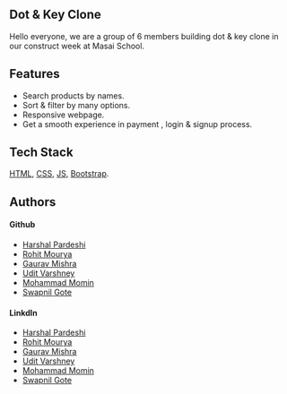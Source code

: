 ## Dot & Key Clone
Hello everyone, we are a group of 6 members building dot & key clone in our construct week at Masai School.

## Features

- Search products by names.
- Sort & filter by many options.
- Responsive webpage.
- Get a smooth experience in payment , login & signup process.

## Tech Stack

[HTML](https://developer.mozilla.org/en-US/docs/Web/HTML),
[CSS](https://developer.mozilla.org/en-US/docs/Web/CSS),
[JS](https://developer.mozilla.org/en-US/docs/Web/JavaScript),
[Bootstrap](https://developer.mozilla.org/en-US/docs/Glossary/Bootstrap).

## Authors

#### Github

- [Harshal Pardeshi](https://github.com/Hashal890)
- [Rohit Mourya](https://github.com/MrRohitMI)
- [Gaurav Mishra](https://github.com/GauravMishra28)
- [Udit Varshney](https://github.com/Uditshetty)
- [Mohammad Momin](https://github.com/Momin-Mohammad)
- [Swapnil Gote](https://github.com/Swwapnil123)


#### LinkdIn

- [Harshal Pardeshi](https://www.linkedin.com/in/harshalpardeshi/)
- [Rohit Mourya](https://www.linkedin.com/in/rohit-mourya/)
- [Gaurav Mishra]()
- [Udit Varshney](https://www.linkedin.com/in/udit-varshney-ba678121b/)
- [Mohammad Momin](https://www.linkedin.com/in/momin-mohammad-102304171/)
- [Swapnil Gote]()
